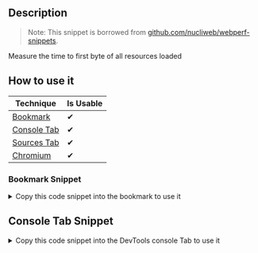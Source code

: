 ## Description

> Note: 
> This snippet is borrowed from [github.com/nucliweb/webperf-snippets](https://github.com/nucliweb/webperf-snippets/blob/main/README.md#time-to-first-byte).

Measure the time to first byte of all resources loaded

## How to use it

<!-- START-HOW_TO[bookmark,console-tab,sources-tab,chromium] -->


| Technique   | Is Usable  |
| ----------- | ---------- |
| [Bookmark](https://github.com/push-based/web-performance-tools/blob/main/docs/how-to-use-it-with-bookmarks) |      ✔    | 
| [Console Tab](https://github.com/push-based/web-performance-tools/blob/main/docs/how-to-use-it-with-console-tab.md) |      ✔    | 
| [Sources Tab](https://github.com/push-based/web-performance-tools/blob/main/docs/how-to-use-it-with-sources-tab.md) |      ✔    | 
| [Chromium](https://github.com/push-based/web-performance-tools/blob/main/docs/how-to-use-it-with-chromium.md)       |      ✔    |
    


### Bookmark Snippet



<details>

<summary>Copy this code snippet into the bookmark to use it</summary>


```javascript

javascript:(() => {new PerformanceObserver((entryList) => {
    const entries = entryList.getEntries();
    const resourcesLoaded = [...entries].map((entry) => {
        let obj = {};
        // Some resources may have a responseStart value of 0, due
        // to the resource being cached, or a cross-origin resource
        // being served without a Timing-Allow-Origin header set.
        if (entry.responseStart > 0) {
            obj = {
                'TTFB (ms)': entry.responseStart,
                Resource: entry.name
            };
        }
        return obj;
    });
    console.table(resourcesLoaded);
}).observe({
    type: 'resource',
    buffered: true
});
})()
``` 




</details>



## Console Tab Snippet

<details>

<summary>Copy this code snippet into the DevTools console Tab to use it</summary>


```javascript

new PerformanceObserver((entryList) => {
    const entries = entryList.getEntries();
    const resourcesLoaded = [...entries].map((entry) => {
        let obj = {};
        // Some resources may have a responseStart value of 0, due
        // to the resource being cached, or a cross-origin resource
        // being served without a Timing-Allow-Origin header set.
        if (entry.responseStart > 0) {
            obj = {
                'TTFB (ms)': entry.responseStart,
                Resource: entry.name
            };
        }
        return obj;
    });
    console.table(resourcesLoaded);
}).observe({
    type: 'resource',
    buffered: true
});

``` 




</details>




<!-- END-HOW_TO -->




































































































